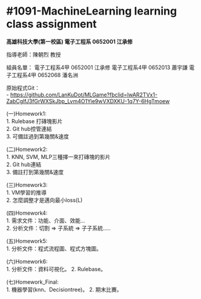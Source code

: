 #1091-MachineLearning learning class assignment  
====
**高雄科技大學(第一校區) 電子工程系 0652001 江承修**

指導老師：陳朝烈 教授

組員名單：
電子工程系4甲 0652001 江承修
電子工程系4甲 0652013 蕭宇謙
電子工程系4甲 0652068 潘名洲


原始程式Git：  
    - https://github.com/LanKuDot/MLGame?fbclid=IwAR2TVx1-ZabCglfJ3fGrWXSkJbp_Lvm4O1Yie9wVXDXKU-1q7Y-6HgTmoew


(一)Homework1:  
    1. Rulebase 打磚塊影片  
    2. Git hub控管連結  
    3. 可備註過到第幾關&速度  
  
(二)Homework2:  
    1. KNN, SVM, MLP三種擇一來打磚塊的影片  
    2. Git hub連結  
    3. 備註打到第幾關&速度  

(三)Homework3:  
    1. VM學習的推導  
    2. 怎麼調整才是邁向最小loss(L)  

(四)Homework4:   
    1. 需求文件：功能、介面、效能...  
    2. 分析文件：切割 => 子系統 => 子子系統.....  

(五)Homework5:   
    1. 分析文件：程式流程圖、程式方塊圖。

(六)Homework6:   
    1. 分析文件：資料可視化。
    2. Rulebase。

(七)Homework_Final:   
    1. 機器學習(knn、Decisiontree)。
    2. 期末比賽。